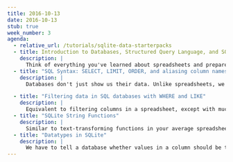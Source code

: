```yaml
---
title: 2016-10-13
date: 2016-10-13
stub: true
week_number: 3
agenda:
  - relative_url: /tutorials/sqlite-data-starterpacks
  - title: Introduction to Databases, Structured Query Language, and SQLite
    description: |
      Think of everything you've learned about spreadsheets and prepare to vastly simplify it by first learning how to command a database. These next 3 weeks are focused on learning the SQL language and concepts while working with datasets too big for spreadsheets.
  - title: "SQL Syntax: SELECT, LIMIT, ORDER, and aliasing column names"
    description: |
      Databases don't just show us their data. Unlike spreadsheets, we have to know exactly what data we want and how we want it arranged, and we have to declare it through SQL code.

  - title: "Filtering data in SQL databases with WHERE and LIKE"
    description: |
      Equivalent to filtering columns in a spreadsheet, except with much less clicking and less aggravation.
  - title: "SQLite String Functions"
    description: |
      Similar to text-transforming functions in your average spreadsheet
  - title: "Datatypes in SQLite"
    description: |
      We have to tell a database whether values in a column should be treated as numbers or text or dates.
---
```

